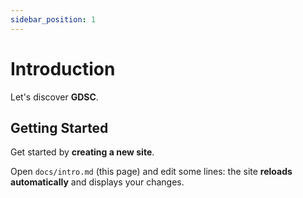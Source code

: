 ```yaml
---
sidebar_position: 1
---
```


# Introduction

Let's discover **GDSC**.

## Getting Started

Get started by **creating a new site**.

Open `docs/intro.md` (this page) and edit some lines: the site **reloads automatically** and displays your changes.
